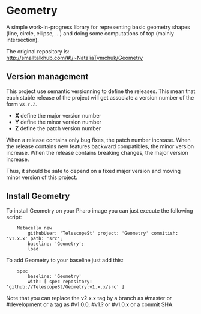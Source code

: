 # Geometry

A simple work-in-progress library for representing basic geometry shapes (line, circle, ellipse, ...) and doing some computations of top (mainly intersection).

The original repository is: http://smalltalkhub.com/#!/~NataliaTymchuk/Geometry

## Version management 

This project use semantic versionning to define the releases. This mean that each stable release of the project will get associate a version number of the form `vX.Y.Z`. 

- **X** define the major version number
- **Y** define the minor version number 
- **Z** define the patch version number

When a release contains only bug fixes, the patch number increase. When the release contains new features backward compatibles, the minor version increase. When the release contains breaking changes, the major version increase. 

Thus, it should be safe to depend on a fixed major version and moving minor version of this project.

## Install Geometry

To install Geometry on your Pharo image you can just execute the following script:

```Smalltalk
    Metacello new
    	githubUser: 'TelescopeSt' project: 'Geometry' commitish: 'v1.x.x' path: 'src';
    	baseline: 'Geometry';
    	load
```

To add Geometry to your baseline just add this:

```Smalltalk
    spec
    	baseline: 'Geometry'
    	with: [ spec repository: 'github://TelescopeSt/Geometry:v1.x.x/src' ]
```

Note that you can replace the v2.x.x tag by a branch as #master or #development or a tag as #v1.0.0, #v1.? or #v1.0.x or a commit SHA.